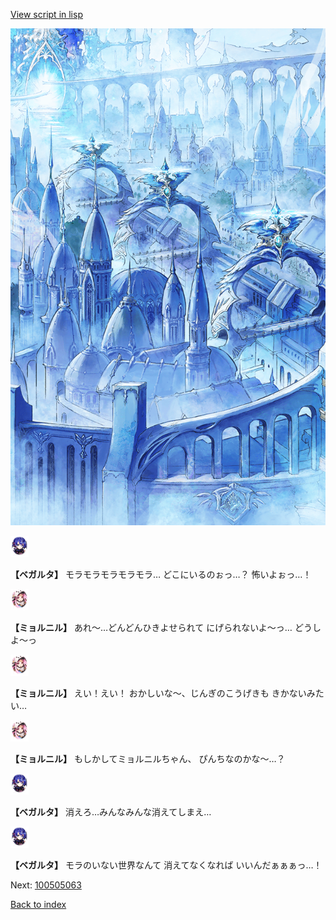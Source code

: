 [View script in lisp](../scripts/100505061.txt)

![400_angel_town_daytime.png](../images/backgrounds/400_angel_town_daytime.png)

<img src="../images/units/3104111.png" alt="3104111.png" height="34"/>

**【ベガルタ】**
モラモラモラモラモラ…
どこにいるのぉっ…？
怖いよぉっ…！

<img src="../images/units/3200111.png" alt="3200111.png" height="34"/>

**【ミョルニル】**
あれ～…どんどんひきよせられて
にげられないよ～っ…
どうしよ～っ

<img src="../images/units/3200111.png" alt="3200111.png" height="34"/>

**【ミョルニル】**
えい！えい！
おかしいな～、じんぎのこうげきも
きかないみたい…

<img src="../images/units/3200111.png" alt="3200111.png" height="34"/>

**【ミョルニル】**
もしかしてミョルニルちゃん、
ぴんちなのかな～…？

<img src="../images/units/3104111.png" alt="3104111.png" height="34"/>

**【ベガルタ】**
消えろ…みんなみんな消えてしまえ…

<img src="../images/units/3104111.png" alt="3104111.png" height="34"/>

**【ベガルタ】**
モラのいない世界なんて
消えてなくなれば
いいんだぁぁぁっ…！

Next: [100505063](100505063.md)

[Back to index](index.md)
